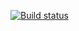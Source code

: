 [![Build status](https://ci.appveyor.com/api/projects/status/ekrpccoom4mqhgdn?svg=true)](https://ci.appveyor.com/project/OlyaMa/oop)